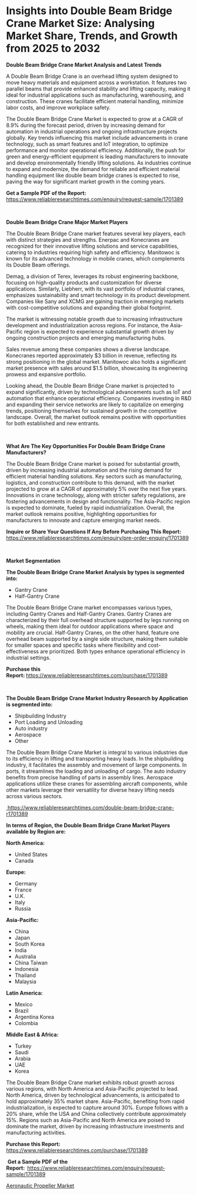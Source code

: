 <p><h1>Insights into Double Beam Bridge Crane Market Size: Analysing Market Share, Trends, and Growth from 2025 to 2032</h1></p><p><strong>Double Beam Bridge Crane Market Analysis and Latest Trends</strong></p>
<p><p>A Double Beam Bridge Crane is an overhead lifting system designed to move heavy materials and equipment across a workstation. It features two parallel beams that provide enhanced stability and lifting capacity, making it ideal for industrial applications such as manufacturing, warehousing, and construction. These cranes facilitate efficient material handling, minimize labor costs, and improve workplace safety.</p><p>The Double Beam Bridge Crane Market is expected to grow at a CAGR of 8.9% during the forecast period, driven by increasing demand for automation in industrial operations and ongoing infrastructure projects globally. Key trends influencing this market include advancements in crane technology, such as smart features and IoT integration, to optimize performance and monitor operational efficiency. Additionally, the push for green and energy-efficient equipment is leading manufacturers to innovate and develop environmentally friendly lifting solutions. As industries continue to expand and modernize, the demand for reliable and efficient material handling equipment like double beam bridge cranes is expected to rise, paving the way for significant market growth in the coming years.</p></p>
<p><strong>Get a Sample PDF of the Report:&nbsp;</strong> <a href="https://www.reliableresearchtimes.com/enquiry/request-sample/1701389?utm_campaign=2304&utm_medium=2&utm_source=Github&utm_content=ia&utm_term=16022025&utm_id=double-beam-bridge-crane">https://www.reliableresearchtimes.com/enquiry/request-sample/1701389</a></p>
<p>&nbsp;</p>
<p><strong>Double Beam Bridge Crane Major Market Players</strong></p>
<p><p>The Double Beam Bridge Crane market features several key players, each with distinct strategies and strengths. Enerpac and Konecranes are recognized for their innovative lifting solutions and service capabilities, catering to industries requiring high safety and efficiency. Manitowoc is known for its advanced technology in mobile cranes, which complements its Double Beam offerings.</p><p>Demag, a division of Terex, leverages its robust engineering backbone, focusing on high-quality products and customization for diverse applications. Similarly, Liebherr, with its vast portfolio of industrial cranes, emphasizes sustainability and smart technology in its product development. Companies like Sany and XCMG are gaining traction in emerging markets with cost-competitive solutions and expanding their global footprint.</p><p>The market is witnessing notable growth due to increasing infrastructure development and industrialization across regions. For instance, the Asia-Pacific region is expected to experience substantial growth driven by ongoing construction projects and emerging manufacturing hubs.</p><p>Sales revenue among these companies shows a diverse landscape. Konecranes reported approximately $3 billion in revenue, reflecting its strong positioning in the global market. Manitowoc also holds a significant market presence with sales around $1.5 billion, showcasing its engineering prowess and expansive portfolio.</p><p>Looking ahead, the Double Beam Bridge Crane market is projected to expand significantly, driven by technological advancements such as IoT and automation that enhance operational efficiency. Companies investing in R&D and expanding their service networks are likely to capitalize on emerging trends, positioning themselves for sustained growth in the competitive landscape. Overall, the market outlook remains positive with opportunities for both established and new entrants.</p></p>
<p>&nbsp;</p>
<p><strong>What Are The Key Opportunities For Double Beam Bridge Crane Manufacturers?</strong></p>
<p><p>The Double Beam Bridge Crane market is poised for substantial growth, driven by increasing industrial automation and the rising demand for efficient material handling solutions. Key sectors such as manufacturing, logistics, and construction contribute to this demand, with the market projected to grow at a CAGR of approximately 5% over the next five years. Innovations in crane technology, along with stricter safety regulations, are fostering advancements in design and functionality. The Asia-Pacific region is expected to dominate, fueled by rapid industrialization. Overall, the market outlook remains positive, highlighting opportunities for manufacturers to innovate and capture emerging market needs.</p></p>
<p><strong>Inquire or Share Your Questions If Any Before Purchasing This Report:</strong> <a href="https://www.reliableresearchtimes.com/enquiry/pre-order-enquiry/1701389?utm_campaign=2304&utm_medium=2&utm_source=Github&utm_content=ia&utm_term=16022025&utm_id=double-beam-bridge-crane">https://www.reliableresearchtimes.com/enquiry/pre-order-enquiry/1701389</a></p>
<p>&nbsp;</p>
<p><strong>Market Segmentation</strong></p>
<p><strong>The Double Beam Bridge Crane Market Analysis by types is segmented into:</strong></p>
<p><ul><li>Gantry Crane</li><li>Half-Gantry Crane</li></ul></p>
<p><p>The Double Beam Bridge Crane market encompasses various types, including Gantry Cranes and Half-Gantry Cranes. Gantry Cranes are characterized by their full overhead structure supported by legs running on wheels, making them ideal for outdoor applications where space and mobility are crucial. Half-Gantry Cranes, on the other hand, feature one overhead beam supported by a single side structure, making them suitable for smaller spaces and specific tasks where flexibility and cost-effectiveness are prioritized. Both types enhance operational efficiency in industrial settings.</p></p>
<p><strong>Purchase this Report:&nbsp;</strong><a href="https://www.reliableresearchtimes.com/purchase/1701389?utm_campaign=2304&utm_medium=2&utm_source=Github&utm_content=ia&utm_term=16022025&utm_id=double-beam-bridge-crane">https://www.reliableresearchtimes.com/purchase/1701389</a></p>
<p>&nbsp;</p>
<p><strong>The Double Beam Bridge Crane Market Industry Research by Application is segmented into:</strong></p>
<p><ul><li>Shipbuilding Industry</li><li>Port Loading and Unloading</li><li>Auto industry</li><li>Aerospace</li><li>Other</li></ul></p>
<p><p>The Double Beam Bridge Crane Market is integral to various industries due to its efficiency in lifting and transporting heavy loads. In the shipbuilding industry, it facilitates the assembly and movement of large components. In ports, it streamlines the loading and unloading of cargo. The auto industry benefits from precise handling of parts in assembly lines. Aerospace applications utilize these cranes for assembling aircraft components, while other markets leverage their versatility for diverse heavy lifting needs across various sectors.</p></p>
<p><a href="https://www.reliableresearchtimes.com/double-beam-bridge-crane-r1701389?utm_campaign=2304&utm_medium=2&utm_source=Github&utm_content=ia&utm_term=16022025&utm_id=double-beam-bridge-crane">&nbsp;https://www.reliableresearchtimes.com/double-beam-bridge-crane-r1701389</a></p>
<p><strong>In terms of Region, the Double Beam Bridge Crane Market Players available by Region are:</strong></p>
<p>
    <p> <strong> North America: </strong>
        <ul>
            <li>United States</li>
            <li>Canada</li>
        </ul>
        </p> 
    <p> <strong> Europe: </strong>
        <ul>
            <li>Germany</li>
            <li>France</li>
            <li>U.K.</li>
            <li>Italy</li>
            <li>Russia</li>
        </ul>
        </p> 
    <p> <strong> Asia-Pacific: </strong>
        <ul>
            <li>China</li>
            <li>Japan</li>
            <li>South Korea</li>
            <li>India</li>
            <li>Australia</li>
            <li>China Taiwan</li>
            <li>Indonesia</li>
            <li>Thailand</li>
            <li>Malaysia</li>
        </ul>
        </p> 
    <p> <strong> Latin America: </strong>
        <ul>
            <li>Mexico</li>
            <li>Brazil</li>
            <li>Argentina Korea</li>
            <li>Colombia</li>
        </ul>
        </p> 
    <p> <strong> Middle East & Africa: </strong>
        <ul>
            <li>Turkey</li>
            <li>Saudi</li>
            <li>Arabia</li>
            <li>UAE</li>
            <li>Korea</li>
        </ul>
    </p>
    </p>
<p><p>The Double Beam Bridge Crane market exhibits robust growth across various regions, with North America and Asia-Pacific projected to lead. North America, driven by technological advancements, is anticipated to hold approximately 35% market share. Asia-Pacific, benefiting from rapid industrialization, is expected to capture around 30%. Europe follows with a 20% share, while the USA and China collectively contribute approximately 15%. Regions such as Asia-Pacific and North America are poised to dominate the market, driven by increasing infrastructure investments and manufacturing activities.</p></p>
<p><strong>Purchase this Report: </strong><a href="https://www.reliableresearchtimes.com/purchase/1701389?utm_campaign=2304&utm_medium=2&utm_source=Github&utm_content=ia&utm_term=16022025&utm_id=double-beam-bridge-crane">https://www.reliableresearchtimes.com/purchase/1701389</a></p>
<p>&nbsp;<strong>Get a Sample PDF of the Report:&nbsp;&nbsp;</strong><a href="https://www.reliableresearchtimes.com/enquiry/request-sample/1701389?utm_campaign=2304&utm_medium=2&utm_source=Github&utm_content=ia&utm_term=16022025&utm_id=double-beam-bridge-crane">https://www.reliableresearchtimes.com/enquiry/request-sample/1701389</a></p>
<p><strong></strong></p>
<p><p><a href="https://github.com/chungwimbu4/Market-Research-Report-List-1/blob/main/aeronautic-propeller-market.md?utm_campaign=2304&utm_medium=2&utm_source=Github&utm_content=ia&utm_term=16022025&utm_id=double-beam-bridge-crane">Aeronautic Propeller Market</a></p></p>